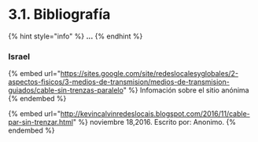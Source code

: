 # 3.1. Bibliografía

{% hint style="info" %}
**...**
{% endhint %}

### Israel

{% embed url="https://sites.google.com/site/redeslocalesyglobales/2-aspectos-fisicos/3-medios-de-transmision/medios-de-transmision-guiados/cable-sin-trenzas-paralelo" %}
Infomación sobre el sitio anónima
{% endembed %}

{% embed url="http://kevincalvinredeslocais.blogspot.com/2016/11/cable-par-sin-trenzar.html" %}
noviembre 18,2016. Escrito por: Anonimo.&#x20;
{% endembed %}

